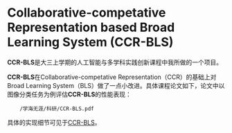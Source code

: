# Collaborative-competative Representation based Broad Learning System (CCR-BLS)

**CCR-BLS**是大三上学期的人工智能与多学科实践创新课程中我所做的一个项目。   

**CCR-BLS**在Collaborative-competative Representation（CCR）的基础上对Broad Learning System（BLS）做了一点小改进。具体课程论文如下，论文中以图像分类任务为例评估**CCR-BLS**的性能表现：

```pdf
	/学海无涯/科研/CCR-BLS.pdf
```
<!-- <embed src="https://mozilla.github.io/pdf.js/web/viewer.html?file=/学海无涯/科研/CCR-BLS.pdf" height=800px; width=100%> -->
具体的实现细节可见于[CCR-BLS](https://github.com/WuGuangHeng/CCR_BLS)。  
